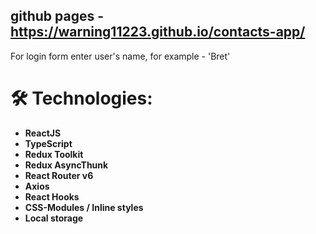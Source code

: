 ## github pages - https://warning11223.github.io/contacts-app/
For login form enter user's name, for example - 'Bret'

# 🛠 Technologies:

- **ReactJS**
- **TypeScript**
- **Redux Toolkit**
- **Redux AsyncThunk**
- **React Router v6**
- **Axios**
- **React Hooks**
- **CSS-Modules / Inline styles**
- **Local storage**
